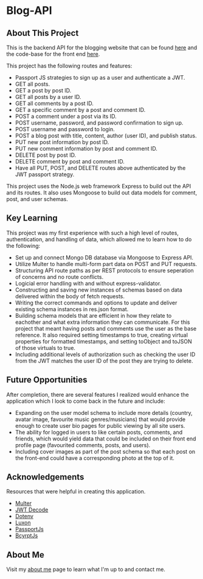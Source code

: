 # Blog-API

## About This Project

This is the backend API for the blogging website that can be found <a href="https://cerulean-seahorse-473a4d.netlify.app/" target="break">here</a> 
and the code-base for the front end <a href="https://github.com/mulcharv/blogfrontend">here</a>.

This project has the following routes and features:

* Passport JS strategies to sign up as a user and authenticate a JWT.
* GET all posts.
* GET a post by post ID.
* GET all posts by a user ID.
* GET all comments by a post ID.
* GET a specific comment by a post and comment ID.
* POST a comment under a post via its ID.
* POST username, password, and password confirmation to sign up.
* POST username and password to login.
* POST a blog post with title, content, author (user ID), and publish status.
* PUT new post information by post ID.
* PUT new comment information by post and comment ID.
* DELETE post by post ID.
* DELETE comment by post and comment ID.
* Have all PUT, POST, and DELETE routes above authenticated by the JWT passport strategy.

This project uses the Node.js web framework Express to build out the API and its routes. 
It also uses Mongoose to build out data models for comment, post, and user schemas. 

## Key Learning 

This project was my first experience with such a high level of routes, authentication, and handling of data, which allowed me to learn how to do the following:

* Set up and connect Mongo DB database via Mongoose to Express API.
* Utilize Multer to handle multi-form part data on POST and PUT requests.
* Structuring API route paths as per REST protocols to ensure seperation of concerns and no route conflicts.
* Logicial error handling with and without express-validator.
* Constructing and saving new instances of schemas based on data delivered within the body of fetch requests.
* Writing the correct commands and options to update and deliver existing schema instances in res.json format.
* Building schema models that are efficient in how they relate to eachother and what extra information they can communicate.
  For this project that meant having posts and comments use the user as the base reference. It also required setting timestamps to true,
  creating virtual properties for formatted timestamps, and setting toObject and toJSON of those virtuals to true.
* Including additional levels of authorization such as checking the user ID from the JWT matches the user ID of the post they are trying to delete.

## Future Opportunities 

After completion, there are several features I realized would enhance the application which I look to come back in the future and include: 

* Expanding on the user model schema to include more details (country, avatar image, favourite music genres/musicians) that would provide enough
  to create user bio pages for public viewing by all site users.
* The ability for logged in users to like certain posts, comments, and friends, which would yield data that could be included on their front end profile page
  (favourited comments, posts, and users).
* Including cover images as part of the post schema so that each post on the front-end could have a corresponding photo at the top of it.

## Acknowledgements 

Resources that were helpful in creating this application.

* <a href="https://www.npmjs.com/package/multer" target="blank">Multer</a>
* <a href="https://www.npmjs.com/package/jwt-decode" target="blank">JWT Decode</a>
* <a href="https://www.npmjs.com/package/dotenv" target="blank">Dotenv</a>
* <a href="https://www.npmjs.com/package/luxon" target="blank">Luxon</a>
* <a href="https://www.passportjs.org/" target="blank">PassportJs</a>
* <a href="https://www.npmjs.com/package/bcryptjs" target="blank">BcyrptJs</a>

## About Me 

Visit my <a href="https://github.com/mulcharv" target="blank">about me</a> page to learn what I'm up to and contact me. 
